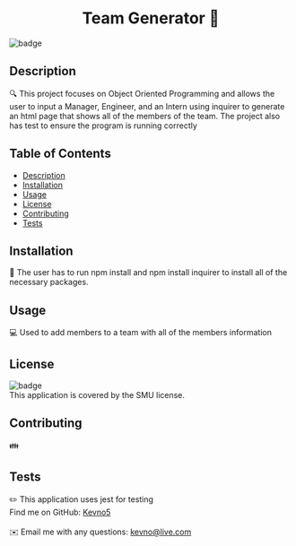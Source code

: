 <h1 align="center">Team Generator 👋</h1>

![badge](https://img.shields.io/badge/license-SMU-red)<br />
## Description
🔍 This project focuses on Object Oriented Programming and allows the user to input a Manager, Engineer, and an Intern using inquirer to generate an html page that shows all of the members of the team. The project also has test to ensure the program is running correctly
## Table of Contents
- [Description](#description)
- [Installation](#installation)
- [Usage](#usage)
- [License](#license)
- [Contributing](#contributing)
- [Tests](#tests)

## Installation
💾 The user has to run npm install and npm install inquirer to install all of the necessary packages.
## Usage
💻 Used to add members to a team with all of the members information
## License
![badge](https://img.shields.io/badge/license-SMU-red)
<br />
This application is covered by the SMU license. 
## Contributing
👪 
## Tests
✏️ This application uses jest for testing
<br />
Find me on GitHub: [Kevno5](https://github.com/Kevno5)<br />
<br />
✉️ Email me with any questions: kevno@live.com<br /><br />

  
